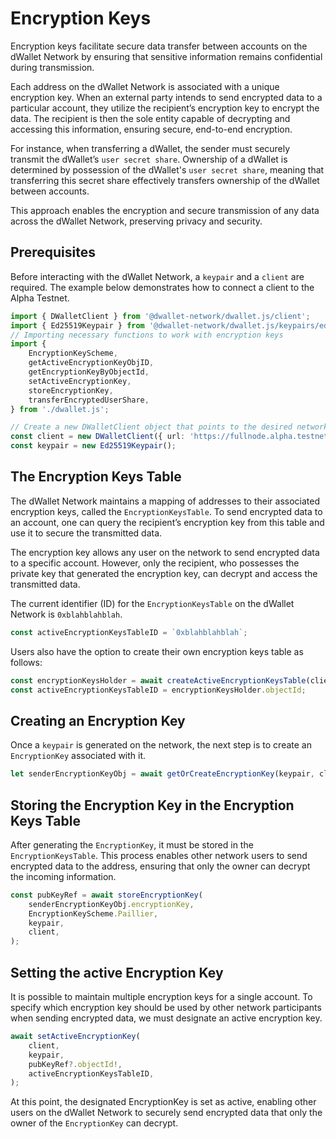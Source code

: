 # Encryption Keys

Encryption keys facilitate secure data transfer between accounts on the dWallet Network by ensuring that sensitive information remains confidential during transmission.

Each address on the dWallet Network is associated with a unique encryption key. When an external party intends to send encrypted data to a particular account, they utilize the recipient’s encryption key to encrypt the data. The recipient is then the sole entity capable of decrypting and accessing this information, ensuring secure, end-to-end encryption.

For instance, when transferring a dWallet, the sender must securely transmit the dWallet’s `user secret share`. Ownership of a dWallet is determined by possession of the dWallet's `user secret share`, meaning that transferring this secret share effectively transfers ownership of the dWallet between accounts.

This approach enables the encryption and secure transmission of any data across the dWallet Network, preserving privacy and security.

## Prerequisites

Before interacting with the dWallet Network, a `keypair` and a `client` are required. The example below demonstrates how to connect a client to the Alpha Testnet.

```typescript
import { DWalletClient } from '@dwallet-network/dwallet.js/client';
import { Ed25519Keypair } from '@dwallet-network/dwallet.js/keypairs/ed25519';
// Importing necessary functions to work with encryption keys
import {
    EncryptionKeyScheme,
    getActiveEncryptionKeyObjID,
    getEncryptionKeyByObjectId,
    setActiveEncryptionKey,
    storeEncryptionKey,
    transferEncryptedUserShare,
} from './dwallet.js';

// Create a new DWalletClient object that points to the desired network
const client = new DWalletClient({ url: 'https://fullnode.alpha.testnet.dwallet.cloud' });
const keypair = new Ed25519Keypair();
```

## The Encryption Keys Table
The dWallet Network maintains a mapping of addresses to their associated encryption keys, called the `EncryptionKeysTable`. To send encrypted data to an account, one can query the recipient’s encryption key from this table and use it to secure the transmitted data.

The encryption key allows any user on the network to send encrypted data to a specific account. However, only the recipient, who possesses the private key that generated the encryption key, can decrypt and access the transmitted data.

The current identifier (ID) for the `EncryptionKeysTable` on the dWallet Network is `0xblahblahblah`.
```typescript
const activeEncryptionKeysTableID = `0xblahblahblah`;
```

Users also have the option to create their own encryption keys table as follows:
```typescript
const encryptionKeysHolder = await createActiveEncryptionKeysTable(client, keypair);
const activeEncryptionKeysTableID = encryptionKeysHolder.objectId;
```

## Creating an Encryption Key

Once a `keypair` is generated on the network, the next step is to create an `EncryptionKey` associated with it.
```typescript
let senderEncryptionKeyObj = await getOrCreateEncryptionKey(keypair, client, activeEncryptionKeysTableID);
```

## Storing the Encryption Key in the Encryption Keys Table

After generating the `EncryptionKey`, it must be stored in the `EncryptionKeysTable`. 
This process enables other network users to send encrypted data to the address, ensuring that only the owner can decrypt the incoming information.
```typescript
const pubKeyRef = await storeEncryptionKey(
    senderEncryptionKeyObj.encryptionKey,
    EncryptionKeyScheme.Paillier,
    keypair,
    client,
);
```

## Setting the active Encryption Key

It is possible to maintain multiple encryption keys for a single account. To specify which encryption key should be used by other network participants when sending encrypted data, we must designate an active encryption key.
```typescript
await setActiveEncryptionKey(
    client,
    keypair,
    pubKeyRef?.objectId!,
    activeEncryptionKeysTableID,
);
```

At this point, the designated EncryptionKey is set as active, enabling other users on the dWallet Network to securely send encrypted data that only the owner of the `EncryptionKey` can decrypt.
